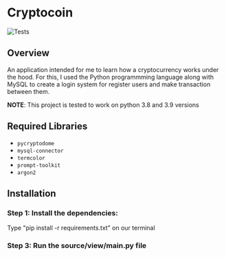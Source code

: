 # Cryptocoin

![Tests](https://github.com/pr5do/cryptocoin/actions/workflows/tests.yml/badge.svg)

## Overview

An application intended for me to learn how a cryptocurrency works under the hood. For this, I used the Python programmming language along with MySQL to create a login system for register users and make transaction between them. 

**NOTE**: This project is tested to work on python 3.8 and 3.9 versions

## Required Libraries

- `pycryptodome`
- `mysql-connector`
- `termcolor`
- `prompt-toolkit`
- `argon2`

## Installation

### Step 1: Install the dependencies: 

Type "pip install -r requirements.txt" on our terminal

### Step 3: Run the source/view/main.py file





